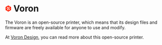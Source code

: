 # <img width="4%" src="img/Voron_logo.png?raw=true" alt="Klipper tutorial 3d printer" title="Klipper tutorial 3d printer" > Voron

The Voron is an open-source printer, which means that its design files and firmware are freely available for anyone to use and modify.

At <a href="https://vorondesign.com/">Voron Design</a>, you can read more about this open-source printer.
